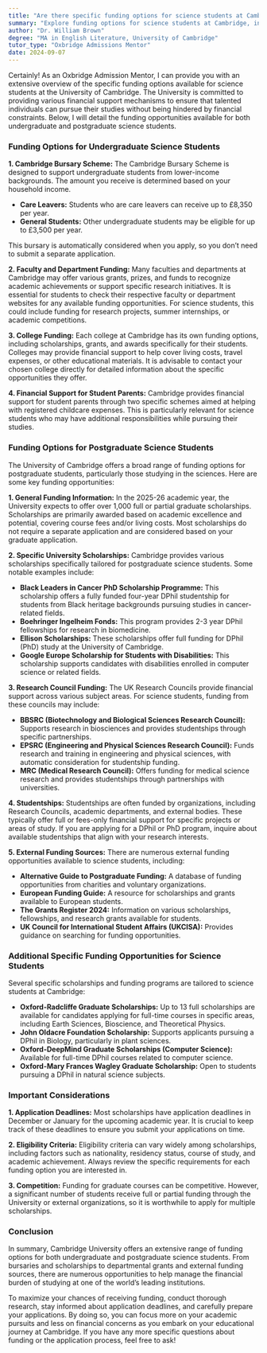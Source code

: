 ```yaml
---
title: "Are there specific funding options for science students at Cambridge?"
summary: "Explore funding options for science students at Cambridge, including the Cambridge Bursary Scheme and support for undergraduate and postgraduate studies."
author: "Dr. William Brown"
degree: "MA in English Literature, University of Cambridge"
tutor_type: "Oxbridge Admissions Mentor"
date: 2024-09-07
---
```


Certainly! As an Oxbridge Admission Mentor, I can provide you with an extensive overview of the specific funding options available for science students at the University of Cambridge. The University is committed to providing various financial support mechanisms to ensure that talented individuals can pursue their studies without being hindered by financial constraints. Below, I will detail the funding opportunities available for both undergraduate and postgraduate science students.

### Funding Options for Undergraduate Science Students

**1. Cambridge Bursary Scheme:**
The Cambridge Bursary Scheme is designed to support undergraduate students from lower-income backgrounds. The amount you receive is determined based on your household income. 
- **Care Leavers:** Students who are care leavers can receive up to £8,350 per year.
- **General Students:** Other undergraduate students may be eligible for up to £3,500 per year.

This bursary is automatically considered when you apply, so you don’t need to submit a separate application.

**2. Faculty and Department Funding:**
Many faculties and departments at Cambridge may offer various grants, prizes, and funds to recognize academic achievements or support specific research initiatives. It is essential for students to check their respective faculty or department websites for any available funding opportunities. For science students, this could include funding for research projects, summer internships, or academic competitions.

**3. College Funding:**
Each college at Cambridge has its own funding options, including scholarships, grants, and awards specifically for their students. Colleges may provide financial support to help cover living costs, travel expenses, or other educational materials. It is advisable to contact your chosen college directly for detailed information about the specific opportunities they offer.

**4. Financial Support for Student Parents:**
Cambridge provides financial support for student parents through two specific schemes aimed at helping with registered childcare expenses. This is particularly relevant for science students who may have additional responsibilities while pursuing their studies.

### Funding Options for Postgraduate Science Students

The University of Cambridge offers a broad range of funding options for postgraduate students, particularly those studying in the sciences. Here are some key funding opportunities:

**1. General Funding Information:**
In the 2025-26 academic year, the University expects to offer over 1,000 full or partial graduate scholarships. Scholarships are primarily awarded based on academic excellence and potential, covering course fees and/or living costs. Most scholarships do not require a separate application and are considered based on your graduate application.

**2. Specific University Scholarships:**
Cambridge provides various scholarships specifically tailored for postgraduate science students. Some notable examples include:

- **Black Leaders in Cancer PhD Scholarship Programme:** This scholarship offers a fully funded four-year DPhil studentship for students from Black heritage backgrounds pursuing studies in cancer-related fields.
- **Boehringer Ingelheim Fonds:** This program provides 2-3 year DPhil fellowships for research in biomedicine.
- **Ellison Scholarships:** These scholarships offer full funding for DPhil (PhD) study at the University of Cambridge.
- **Google Europe Scholarship for Students with Disabilities:** This scholarship supports candidates with disabilities enrolled in computer science or related fields.

**3. Research Council Funding:**
The UK Research Councils provide financial support across various subject areas. For science students, funding from these councils may include:

- **BBSRC (Biotechnology and Biological Sciences Research Council):** Supports research in biosciences and provides studentships through specific partnerships.
- **EPSRC (Engineering and Physical Sciences Research Council):** Funds research and training in engineering and physical sciences, with automatic consideration for studentship funding.
- **MRC (Medical Research Council):** Offers funding for medical science research and provides studentships through partnerships with universities.

**4. Studentships:**
Studentships are often funded by organizations, including Research Councils, academic departments, and external bodies. These typically offer full or fees-only financial support for specific projects or areas of study. If you are applying for a DPhil or PhD program, inquire about available studentships that align with your research interests.

**5. External Funding Sources:**
There are numerous external funding opportunities available to science students, including:

- **Alternative Guide to Postgraduate Funding:** A database of funding opportunities from charities and voluntary organizations.
- **European Funding Guide:** A resource for scholarships and grants available to European students.
- **The Grants Register 2024:** Information on various scholarships, fellowships, and research grants available for students.
- **UK Council for International Student Affairs (UKCISA):** Provides guidance on searching for funding opportunities.

### Additional Specific Funding Opportunities for Science Students

Several specific scholarships and funding programs are tailored to science students at Cambridge:

- **Oxford-Radcliffe Graduate Scholarships:** Up to 13 full scholarships are available for candidates applying for full-time courses in specific areas, including Earth Sciences, Bioscience, and Theoretical Physics.
- **John Oldacre Foundation Scholarship:** Supports applicants pursuing a DPhil in Biology, particularly in plant sciences.
- **Oxford-DeepMind Graduate Scholarships (Computer Science):** Available for full-time DPhil courses related to computer science.
- **Oxford-Mary Frances Wagley Graduate Scholarship:** Open to students pursuing a DPhil in natural science subjects.

### Important Considerations

**1. Application Deadlines:**
Most scholarships have application deadlines in December or January for the upcoming academic year. It is crucial to keep track of these deadlines to ensure you submit your applications on time.

**2. Eligibility Criteria:**
Eligibility criteria can vary widely among scholarships, including factors such as nationality, residency status, course of study, and academic achievement. Always review the specific requirements for each funding option you are interested in.

**3. Competition:**
Funding for graduate courses can be competitive. However, a significant number of students receive full or partial funding through the University or external organizations, so it is worthwhile to apply for multiple scholarships.

### Conclusion

In summary, Cambridge University offers an extensive range of funding options for both undergraduate and postgraduate science students. From bursaries and scholarships to departmental grants and external funding sources, there are numerous opportunities to help manage the financial burden of studying at one of the world’s leading institutions. 

To maximize your chances of receiving funding, conduct thorough research, stay informed about application deadlines, and carefully prepare your applications. By doing so, you can focus more on your academic pursuits and less on financial concerns as you embark on your educational journey at Cambridge. If you have any more specific questions about funding or the application process, feel free to ask!
    